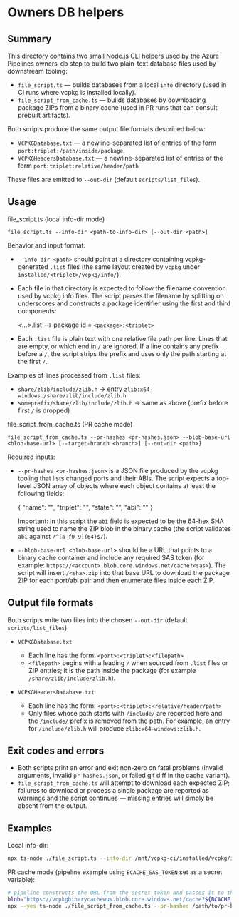 Owners DB helpers
=================

Summary
-------
This directory contains two small Node.js CLI helpers used by the Azure Pipelines owners-db step to build two plain-text database files used by downstream tooling:

- `file_script.ts` — builds databases from a local `info` directory (used in CI runs where vcpkg is installed locally).
- `file_script_from_cache.ts` — builds databases by downloading package ZIPs from a binary cache (used in PR runs that can consult prebuilt artifacts).

Both scripts produce the same output file formats described below:

- `VCPKGDatabase.txt` — a newline-separated list of entries of the form `port:triplet:/path/inside/package`.
- `VCPKGHeadersDatabase.txt` — a newline-separated list of entries of the form `port:triplet:relative/header/path`

These files are emitted to `--out-dir` (default `scripts/list_files`).

Usage
-----

file_script.ts (local info-dir mode)

```text
file_script.ts --info-dir <path-to-info-dir> [--out-dir <path>]
```

Behavior and input format:

- `--info-dir <path>` should point at a directory containing vcpkg-generated `.list` files (the same layout created by `vcpkg` under `installed/<triplet>/vcpkg/info/`).
- Each file in that directory is expected to follow the filename convention used by vcpkg info files. The script parses the filename by splitting on underscores and constructs a package identifier using the first and third components:

	<package>_<...>_<triplet>.list  --> package id = `<package>:<triplet>`

- Each `.list` file is plain text with one relative file path per line. Lines that are empty, or which end in `/` are ignored. If a line contains any prefix before a `/`, the script strips the prefix and uses only the path starting at the first `/`.

Examples of lines processed from `.list` files:

- `share/zlib/include/zlib.h` -> entry `zlib:x64-windows:/share/zlib/include/zlib.h`
- `someprefix/share/zlib/include/zlib.h` -> same as above (prefix before first `/` is dropped)

file_script_from_cache.ts (PR cache mode)

```text
file_script_from_cache.ts --pr-hashes <pr-hashes.json> --blob-base-url <blob-base-url> [--target-branch <branch>] [--out-dir <path>]
```

Required inputs:

- `--pr-hashes <pr-hashes.json>` is a JSON file produced by the vcpkg tooling that lists changed ports and their ABIs. The script expects a top-level JSON array of objects where each object contains at least the following fields:

	{
		"name": "<port-name>",
		"triplet": "<triplet>",
		"state": "<state>",
		"abi": "<sha>"
	}

	Important: in this script the `abi` field is expected to be the 64-hex SHA string used to name the ZIP blob in the binary cache (the script validates `abi` against `/^[a-f0-9]{64}$/`).

- `--blob-base-url <blob-base-url>` should be a URL that points to a binary cache container and include any required SAS token (for example: `https://<account>.blob.core.windows.net/cache?<sas>`). The script will insert `/<sha>.zip` into that base URL to download the package ZIP for each port/abi pair and then enumerate files inside each ZIP.

Output file formats
-------------------

Both scripts write two files into the chosen `--out-dir` (default `scripts/list_files`):

- `VCPKGDatabase.txt`
	- Each line has the form: `<port>:<triplet>:<filepath>`
	- `<filepath>` begins with a leading `/` when sourced from `.list` files or ZIP entries; it is the path inside the package (for example `/share/zlib/include/zlib.h`).

- `VCPKGHeadersDatabase.txt`
	- Each line has the form: `<port>:<triplet>:<relative/header/path>`
	- Only files whose path starts with `/include/` are recorded here and the `/include/` prefix is removed from the path. For example, an entry for `/include/zlib.h` will produce `zlib:x64-windows:zlib.h`.

Exit codes and errors
---------------------

- Both scripts print an error and exit non-zero on fatal problems (invalid arguments, invalid `pr-hashes.json`, or failed git diff in the cache variant).
- `file_script_from_cache.ts` will attempt to download each expected ZIP; failures to download or process a single package are reported as warnings and the script continues — missing entries will simply be absent from the output.

Examples
--------

Local info-dir:

```sh
npx ts-node ./file_script.ts --info-dir /mnt/vcpkg-ci/installed/vcpkg/info --out-dir ./scripts/list_files
```

PR cache mode (pipeline example using `BCACHE_SAS_TOKEN` set as a secret variable):

```sh
# pipeline constructs the URL from the secret token and passes it to the script
blob="https://vcpkgbinarycachewus.blob.core.windows.net/cache?${BCACHE_SAS_TOKEN}"
npx --yes ts-node ./file_script_from_cache.ts --pr-hashes /path/to/pr-hashes.json --blob-base-url "$blob" --target-branch origin/master --out-dir ./scripts/list_files
```

